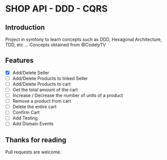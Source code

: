 # SHOP API - DDD - CQRS

## Introduction
Project in symfony to learn concepts such as DDD, Hexagonal Architecture, TDD, etc ...
Concepts obtained from @CodelyTV 

## Features
- [x] Add/Delete Seller
- [ ] Add/Delete Products to linked Seller
- [ ] Add/Delete Products to cart
- [ ] Get the total amount of the cart
- [ ] Increase / Decrease the number of units of a product
- [ ] Remove a product from cart
- [ ] Delete the entire cart
- [ ] Confirm Cart
- [ ] Add Testing 
- [ ] Add Domain Events 

## Thanks for reading
Pull requests are welcome.